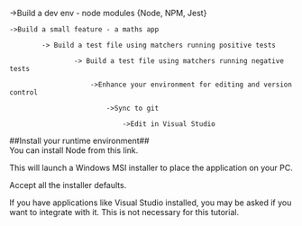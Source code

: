 ->Build a dev env - node modules {Node, NPM, Jest}

	->Build a small feature - a maths app

			-> Build a test file using matchers running positive tests

					-> Build a test file using matchers running negative tests

						->Enhance your environment for editing and version control

							->Sync to git

								->Edit in Visual Studio
                
##Install your runtime environment##               
You can install Node from this link. 

This will launch a Windows MSI installer to place the application on your PC. 

Accept all the installer defaults. 

If you have applications like Visual Studio installed, you may be asked if you want to integrate with it. This is not necessary for this tutorial. 
